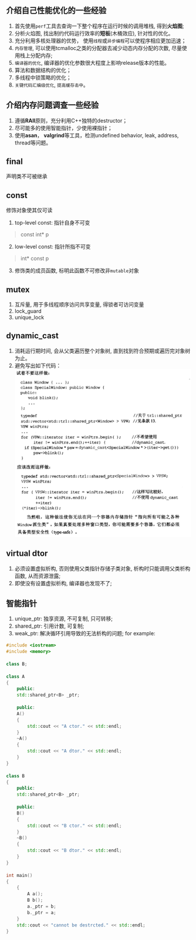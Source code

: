 ## 介绍自己性能优化的一些经验

1. 首先使用`perf`工具去查询一下整个程序在运行时候的调用堆栈, 得到**火焰图**;
2. 分析火焰图, 找出制约代码运行效率的**短板**(木桶效应), 针对性的优化。
3. 充分利用多核处理器的优势， 使用`线程`或`异步编程`可以使程序相应更加迅速；
4. `内存管理`, 可以使用tcmalloc之类的分配器去减少动态内存分配的次数, 尽量使用栈上分配内存;
5. `编译器的优化`, 编译器的优化参数很大程度上影响release版本的性能。
6. 算法和数据结构的优化；
7. 多线程中锁策略的优化；
8. `关键代码汇编级优化`, `提高缓存击中`。

## 介绍内存问题调查一些经验

1. 遵循**RAII**原则，充分利用C++独特的destructor；
2. 尽可能多的使用智能指针，少使用裸指针；
3. 使用**asan**， **valgrind**等工具，检测undefined behavior, leak, address, thread等问题。

## final
声明类不可被继承

## const
修饰对象使其仅可读  
1. top-level const: 指针自身不可变
> const int* p
2. low-level const: 指针所指不可变
> int* const p
3. 修饰类的成员函数, 标明此函数不可修改非`mutable`对象

## mutex
1. 互斥量, 用于多线程顺序访问共享变量, 得锁者可访问变量
2. lock_guard
3. unique_lock

## dynamic_cast
1. 消耗运行期时间, 会从父类遍历整个对象树, 直到找到符合预期或遍历完对象树为止。
2. 避免写出如下代码：
![Alt text](./image/image-6.png)

## virtual dtor
1. 必须设置虚拟析构, 否则使用父类指针存储子类对象, 析构时只能调用父类析构函数, 从而资源泄露;
2. 即使没有设置虚拟析构, 编译器也发现不了;

## 智能指针
1. unique_ptr: 独享资源, 不可复制, 只可转移;
2. shared_ptr: 引用计数, 可复制;
3. weak_ptr: 解决循环引用导致的无法析构的问题; for example:
```c++
#include <iostream>
#include <memory>

class B;

class A
{
    public:
    std::shared_ptr<B> _ptr;

    public:
    A()
    {
        std::cout << "A ctor." << std::endl;
    }
    ~A()
    {
        std::cout << "A dtor." << std::endl;
    }
}

class B
{
    public:
    std::shared_ptr<B> _ptr;

    public:
    B()
    {
        std::cout << "B ctor." << std::endl;
    }
    ~B()
    {
        std::cout << "B dtor." << std::endl;
    }
}

int main()
{
    {
        A a();
        B b();
        a._ptr = b;
        b._ptr = a;
    }
    std::cout << "cannot be destrcted." << std::endl;
}
```